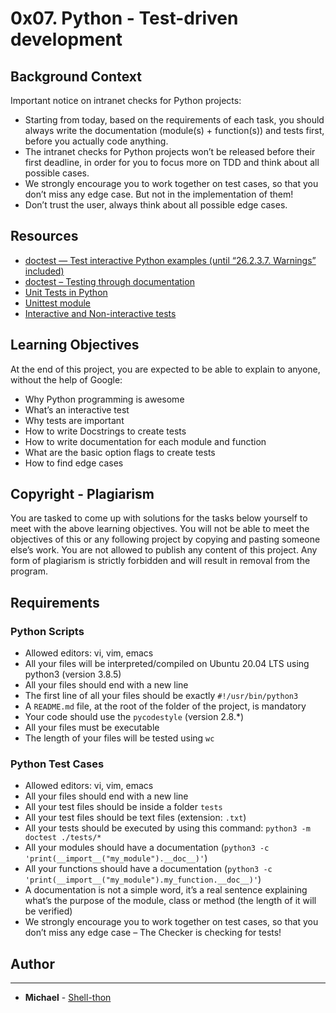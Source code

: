 # 0x07. Python - Test-driven development

## Background Context
Important notice on intranet checks for Python projects:
* Starting from today, based on the requirements of each task, you should always write the documentation (module(s) + function(s)) and tests first, before you actually code anything.
* The intranet checks for Python projects won’t be released before their first deadline, in order for you to focus more on TDD and think about all possible cases.
* We strongly encourage you to work together on test cases, so that you don’t miss any edge case. But not in the implementation of them!
* Don’t trust the user, always think about all possible edge cases.

## Resources
* [doctest — Test interactive Python examples (until “26.2.3.7. Warnings” included)](https://docs.python.org/3.8/library/doctest.html)
* [doctest – Testing through documentation](https://pymotw.com/2/doctest/)
* [Unit Tests in Python](https://www.youtube.com/watch?v=1Lfv5tUGsn8)
* [Unittest module](https://docs.python.org/3/library/unittest.html#module-unittest)
* [Interactive and Non-interactive tests](https://www.youtube.com/watch?v=C-gEQdGVXbk)

## Learning Objectives
At the end of this project, you are expected to be able to explain to anyone, without the help of Google:
* Why Python programming is awesome
* What’s an interactive test
* Why tests are important
* How to write Docstrings to create tests
* How to write documentation for each module and function
* What are the basic option flags to create tests
* How to find edge cases

## Copyright - Plagiarism
You are tasked to come up with solutions for the tasks below yourself to meet with the above learning objectives. You will not be able to meet the objectives of this or any following project by copying and pasting someone else’s work. You are not allowed to publish any content of this project. Any form of plagiarism is strictly forbidden and will result in removal from the program.

## Requirements
### Python Scripts
* Allowed editors: vi, vim, emacs
* All your files will be interpreted/compiled on Ubuntu 20.04 LTS using python3 (version 3.8.5)
* All your files should end with a new line
* The first line of all your files should be exactly `#!/usr/bin/python3`
* A `README.md` file, at the root of the folder of the project, is mandatory
* Your code should use the `pycodestyle` (version 2.8.*)
* All your files must be executable
* The length of your files will be tested using `wc`

### Python Test Cases
* Allowed editors: vi, vim, emacs
* All your files should end with a new line
* All your test files should be inside a folder `tests`
* All your test files should be text files (extension: `.txt`)
* All your tests should be executed by using this command: `python3 -m doctest ./tests/*`
* All your modules should have a documentation (`python3 -c 'print(__import__("my_module").__doc__)'`)
* All your functions should have a documentation (`python3 -c 'print(__import__("my_module").my_function.__doc__)'`)
* A documentation is not a simple word, it’s a real sentence explaining what’s the purpose of the module, class or method (the length of it will be verified)
* We strongly encourage you to work together on test cases, so that you don’t miss any edge case – The Checker is checking for tests!

## Author

---

* **Michael** - [Shell-thon](https://github.com/Shell-thon)